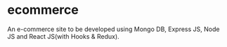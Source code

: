 # ecommerce
An e-commerce site to be developed using Mongo DB, Express JS, Node JS and React JS(with Hooks &amp; Redux).
